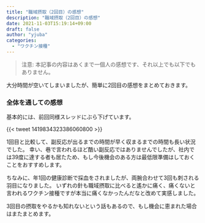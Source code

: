 ```yaml
---
title: "職域摂取（2回目）の感想"
description: "職域摂取（2回目）の感想"
date: 2021-11-03T15:19:14+09:00
draft: false
author: "yjuba"
categories:
  - "ワクチン接種"
---
```


> 注意: 本記事の内容はあくまで一個人の感想です、それ以上でも以下でもありません。

大分時間が空いてしまいましたが、簡単に2回目の感想をまとめておきます。

### 全体を通しての感想
基本的には、前回同様スレッドにぶら下げています。

{{< tweet 1419834323386060800 >}}

1回目と比較して、副反応が出るまでの時間が早く収まるまでの時間も長い状況でした。
幸い、巷で言われるほど酷い副反応ではありませんでしたが、社内では39度に達する者も居たため、もし今後機会のある方は最低限準備はしておくことをおすすめします。

ちなみに、年1回の健康診断で採血をされましたが、両腕合わせて3回も刺される羽目になりました。
いずれの針も職域摂取に比べると遙かに痛く、痛くないと言われるワクチン接種ですが本当に痛くなかったんだなと改めて実感しました。

3回目の摂取をやるかも知れないという話もあるので、もし機会に恵まれた場合はまたまとめます。

